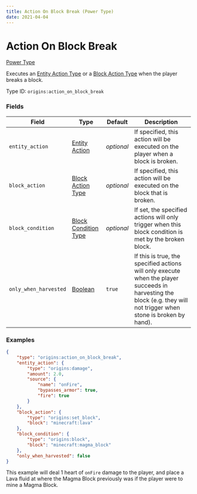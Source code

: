 ```yaml
---
title: Action On Block Break (Power Type)
date: 2021-04-04
---
```


# Action On Block Break

[Power Type](../power_types.md)

Executes an [Entity Action Type](../entity_action_types.md) or a [Block Action Type](../block_action_types.md) when the player breaks a block.

Type ID: `origins:action_on_block_break`


### Fields

Field  | Type | Default | Description
-------|------|---------|-------------
`entity_action` | [Entity Action](../entity_action_types.md) | _optional_ | If specified, this action will be executed on the player when a block is broken.
`block_action` | [Block Action Type](../block_action_types.md) | _optional_ | If specified, this action will be executed on the block that is broken.
`block_condition` | [Block Condition Type](../block_condition_types.md) | _optional_ | If set, the specified actions will only trigger when this block condition is met by the broken block.
`only_when_harvested` | [Boolean](../data_types/boolean.md) | `true` | If this is true, the specified actions will only execute when the player succeeds in harvesting the block (e.g. they will not trigger when stone is broken by hand).



### Examples

```json
{
    "type": "origins:action_on_block_break",
    "entity_action": {
        "type": "origins:damage",
        "amount": 2.0,
        "source": {
            "name": "onFire",
            "bypasses_armor": true,
            "fire": true
        }
    },
    "block_action": {
        "type": "origins:set_block",
        "block": "minecraft:lava"
    },
    "block_condition": {
        "type": "origins:block",
        "block": "minecraft:magma_block"
    },
    "only_when_harvested": false
}
```

This example will deal 1 heart of `onFire` damage to the player, and place a Lava fluid at where the Magma Block previously was if the player were to mine a Magma Block.

